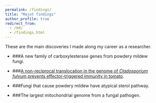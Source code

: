 ```yaml
---
permalink: /findings/
title: "Majot findings"
author_profile: true
redirect_from: 
  - /md/
  - /findings.html
---
```




These are the main discoveries I made along my career as a researcher.


- ###A new family of carboxylesterase genes from powdery mildew fungi.

- ###[A non-reciprocal translocation in the genome of *Cladosporium fulvum* prevents effector-triggered immunity in tomato](finding_avr9.md).

- ###Fungi that cause powdery mildew have atypical sterol pathway.


- ###The largest mitochondrial genome from a fungal pathogen.

